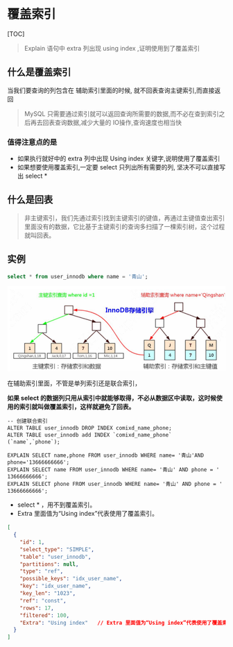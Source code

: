 # 覆盖索引

[TOC]

> Explain 语句中 extra 列出现 using index ,证明使用到了覆盖索引

## 什么是覆盖索引

当我们要查询的列包含在 辅助索引里面的时候, 就不回表查询主键索引,而直接返回

> MySQL 只需要通过索引就可以返回查询所需要的数据,而不必在查到索引之后再去回表查询数据,减少大量的 IO操作,查询速度也相当快

### 值得注意点的是

- 如果执行就好中的 extra 列中出现 Using index 关键字,说明使用了覆盖索引
- 如果想要使用覆盖索引,一定要 select 只列出所有需要的列, 坚决不可以直接写出 select * 

## 什么是回表

> 非主键索引，我们先通过索引找到主键索引的键值，再通过主键值查出索引里面没有的数据，它比基于主键索引的查询多扫描了一棵索引树，这个过程就叫回表。

## 实例

```sql
select * from user_innodb where name = '青山';
```

![image-20200315154313284](../../../assets/image-20200315154313284.png)

在辅助索引里面，不管是单列索引还是联合索引，

**如果 select 的数据列只用从索引中就能够取得，不必从数据区中读取，这时候使用的索引就叫做覆盖索引，这样就避免了回表。**

```
-- 创建联合索引
ALTER TABLE user_innodb DROP INDEX comixd_name_phone;
ALTER TABLE user_innodb add INDEX `comixd_name_phone` (`name`,`phone`);
```

```
EXPLAIN SELECT name,phone FROM user_innodb WHERE name= '青山'AND phone='13666666666'; 
EXPLAIN SELECT name FROM user_innodb WHERE name= '青山' AND phone = ' 13666666666'; 
EXPLAIN SELECT phone FROM user_innodb WHERE name= '青山' AND phone = ' 13666666666';
```

- select * ，用不到覆盖索引。
- Extra 里面值为“Using index”代表使用了覆盖索引。

```json
[
  {
    "id": 1,
    "select_type": "SIMPLE",
    "table": "user_innodb",
    "partitions": null,
    "type": "ref",
    "possible_keys": "idx_user_name",
    "key": "idx_user_name",
    "key_len": "1023",
    "ref": "const",
    "rows": 17,
    "filtered": 100,
    "Extra": "Using index"   // Extra 里面值为“Using index”代表使用了覆盖索引。
  }
]
```

